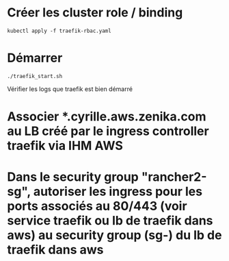 # Créer les cluster role / binding

```
kubectl apply -f traefik-rbac.yaml
```

# Démarrer

```
./traefik_start.sh
```
Vérifier les logs que traefik est bien démarré

# Associer \*.cyrille.aws.zenika.com au LB créé par le ingress controller traefik via IHM AWS

# Dans le security group "rancher2-sg", autoriser les ingress pour les ports associés au 80/443 (voir service traefik ou lb de traefik dans aws) au security group (sg-) du lb de traefik dans aws
